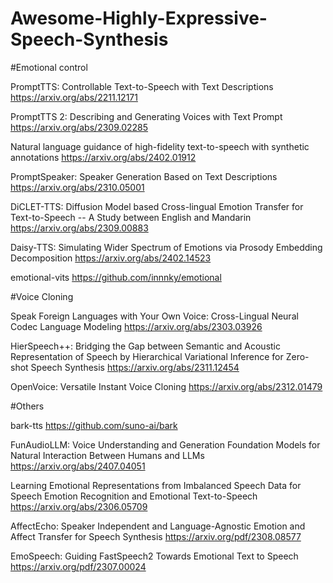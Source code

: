 # Awesome-Highly-Expressive-Speech-Synthesis


#Emotional control

PromptTTS: Controllable Text-to-Speech with Text Descriptions https://arxiv.org/abs/2211.12171

PromptTTS 2: Describing and Generating Voices with Text Prompt https://arxiv.org/abs/2309.02285

Natural language guidance of high-fidelity text-to-speech with synthetic annotations https://arxiv.org/abs/2402.01912

PromptSpeaker: Speaker Generation Based on Text Descriptions https://arxiv.org/abs/2310.05001

DiCLET-TTS: Diffusion Model based Cross-lingual Emotion Transfer for Text-to-Speech -- A Study between English and Mandarin https://arxiv.org/abs/2309.00883

Daisy-TTS: Simulating Wider Spectrum of Emotions via Prosody Embedding Decomposition https://arxiv.org/abs/2402.14523

emotional-vits https://github.com/innnky/emotional




#Voice Cloning

Speak Foreign Languages with Your Own Voice: Cross-Lingual Neural Codec Language Modeling https://arxiv.org/abs/2303.03926

HierSpeech++: Bridging the Gap between Semantic and Acoustic Representation of Speech by Hierarchical Variational Inference for Zero-shot Speech Synthesis https://arxiv.org/abs/2311.12454

OpenVoice: Versatile Instant Voice Cloning https://arxiv.org/abs/2312.01479




#Others

bark-tts https://github.com/suno-ai/bark

FunAudioLLM: Voice Understanding and Generation Foundation Models for Natural Interaction Between Humans and LLMs https://arxiv.org/abs/2407.04051

Learning Emotional Representations from Imbalanced Speech Data for Speech Emotion Recognition and Emotional Text-to-Speech  https://arxiv.org/abs/2306.05709

AffectEcho: Speaker Independent and Language-Agnostic Emotion and Affect Transfer for Speech Synthesis https://arxiv.org/pdf/2308.08577

EmoSpeech: Guiding FastSpeech2 Towards Emotional Text to Speech https://arxiv.org/pdf/2307.00024






